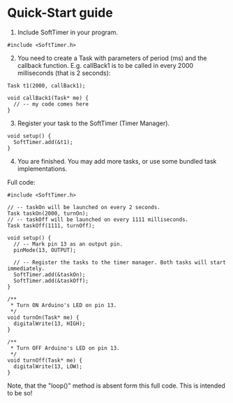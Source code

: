 # Quick-Start guide #

1. Include SoftTimer in your program.
```
#include <SoftTimer.h>
```

2. You need to create a Task with parameters of period (ms) and the callback function. E.g. callBack1 is to be called in every 2000 milliseconds (that is 2 seconds):
```
Task t1(2000, callBack1);

void callBack1(Task* me) {
  // -- my code comes here
}
```

3. Register your task to the SoftTimer (Timer Manager).
```
void setup() {
  SoftTimer.add(&t1);
}
```

4. You are finished. You may add more tasks, or use some bundled task implementations.

Full code:
```
#include <SoftTimer.h>

// -- taskOn will be launched on every 2 seconds.
Task taskOn(2000, turnOn);
// -- taskOff will be launched on every 1111 milliseconds.
Task taskOff(1111, turnOff);

void setup() {
  // -- Mark pin 13 as an output pin.
  pinMode(13, OUTPUT);

  // -- Register the tasks to the timer manager. Both tasks will start immediately.
  SoftTimer.add(&taskOn);
  SoftTimer.add(&taskOff);
}

/**
 * Turn ON Arduino's LED on pin 13.
 */
void turnOn(Task* me) {
  digitalWrite(13, HIGH);
}

/**
 * Turn OFF Arduino's LED on pin 13.
 */
void turnOff(Task* me) {
  digitalWrite(13, LOW);
}
```

Note, that the "loop()" method is absent form this full code. This is intended to be so!
